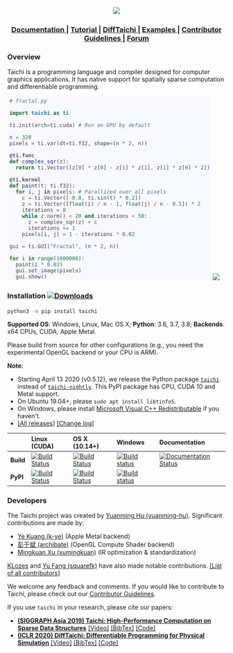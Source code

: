 <div align="center">
  <img width="500px" src="https://github.com/yuanming-hu/taichi/raw/master/misc/logo.png">
  <h3> <a href="https://taichi.readthedocs.io/en/latest/"> Documentation </a> | <a href="https://taichi.readthedocs.io/en/latest/hello.html"> Tutorial </a> | <a href="https://github.com/yuanming-hu/difftaichi"> DiffTaichi </a> | <a href="https://github.com/yuanming-hu/taichi/tree/master/examples"> Examples </a> | <a href="https://taichi.readthedocs.io/en/latest/contributor_guide.html"> Contributor Guidelines </a> | <a href="https://forum.taichi.graphics/"> Forum </a> </h3>
</div>

### Overview

Taichi is a programming language and compiler designed for computer graphics applications. It has native support for spatially sparse computation and differentiable programming.

<img src="https://github.com/yuanming-hu/public_files/raw/master/graphics/taichi/fractal_code.png" style=""> <img src="https://raw.githubusercontent.com/yuanming-hu/public_files/master/graphics/taichi/fractal.gif">

### Installation [![Downloads](https://pepy.tech/badge/taichi-nightly)](https://pepy.tech/project/taichi-nightly)

```bash
python3 -m pip install taichi
```
**Supported OS**: Windows, Linux, Mac OS X; **Python**: 3.6, 3.7, 3.8; **Backends**: x64 CPUs, CUDA, Apple Metal.
 
Please build from source for other configurations (e.g., you need the experimental OpenGL backend or your CPU is ARM).

**Note:**
 - Starting April 13 2020 (v0.5.12), we release the Python package [`taichi`](https://pypi.org/project/taichi/) instead of [`taichi-nightly`](https://pypi.org/project/taichi-nightly/). This PyPI package has CPU, CUDA 10 and Metal support.
 - On Ubuntu 19.04+, please `sudo apt install libtinfo5`.
 - On Windows, please install [Microsoft Visual C++ Redistributable](https://aka.ms/vs/16/release/vc_redist.x64.exe) if you haven't.
 - [[All releases]](https://github.com/taichi-dev/taichi/releases) [[Change log]](changelog.md)

|| **Linux (CUDA)** | **OS X (10.14+)** | **Windows** | **Documentation**|
|:------|:-----|:-----|:-----|:-----|
|**Build**|[![Build Status](http://f11.csail.mit.edu:8080/job/taichi/badge/icon)](http://f11.csail.mit.edu:8080/job/taichi/)| [![Build Status](https://travis-ci.com/taichi-dev/taichi.svg?branch=master)](https://travis-ci.com/taichi-dev/taichi) | [![Build status](https://ci.appveyor.com/api/projects/status/yxm0uniin8xty4j7/branch/master?svg=true)](https://ci.appveyor.com/project/yuanming-hu/taichi/branch/master)| [![Documentation Status](https://readthedocs.org/projects/taichi/badge/?version=latest)](http://taichi.readthedocs.io/en/latest/?badge=latest)|
|**PyPI**|[![Build Status](https://travis-ci.com/yuanming-hu/taichi-wheels-test.svg?branch=master)](https://travis-ci.com/yuanming-hu/taichi-wheels-test)|[![Build Status](https://travis-ci.com/yuanming-hu/taichi-wheels-test.svg?branch=master)](https://travis-ci.com/yuanming-hu/taichi-wheels-test)|[![Build status](https://ci.appveyor.com/api/projects/status/39ar9wa8yd49je7o?svg=true)](https://ci.appveyor.com/project/yuanming-hu/taichi-wheels-test) |

### Developers

The Taichi project was created by [Yuanming Hu (yuanming-hu)](https://github.com/yuanming-hu). Significant contributions are made by:
 - [Ye Kuang (k-ye)](https://github.com/k-ye) (Apple Metal backend)
 - [彭于斌 (archibate)](https://github.com/archibate) (OpenGL Compute Shader backend)
 - [Mingkuan Xu (xumingkuan)](https://github.com/xumingkuan) (IR optimization & standardization)
 
[KLozes](https://github.com/KLozes) and [Yu Fang (squarefk)](https://github.com/squarefk) have also made notable contributions. [[List of all contributors]](https://github.com/taichi-dev/taichi/graphs/contributors)

We welcome any feedback and comments. If you would like to contribute to Taichi, please check out our [Contributor Guidelines](https://taichi.readthedocs.io/en/latest/contributor_guide.html).

If you use `taichi` in your research, please cite our papers:

- [**(SIGGRAPH Asia 2019) Taichi: High-Performance Computation on Sparse Data Structures**](http://taichi.graphics/wp-content/uploads/2019/09/taichi_lang.pdf) [[Video]](https://youtu.be/wKw8LMF3Djo) [[BibTex]](https://raw.githubusercontent.com/yuanming-hu/taichi/master/misc/taichi_bibtex.txt) [[Code]](https://github.com/taichi-dev/taichi)
- [**(ICLR 2020) DiffTaichi: Differentiable Programming for Physical Simulation**](https://arxiv.org/abs/1910.00935) [[Video]](https://www.youtube.com/watch?v=Z1xvAZve9aE) [[BibTex]](https://raw.githubusercontent.com/yuanming-hu/taichi/master/misc/difftaichi_bibtex.txt) [[Code]](https://github.com/yuanming-hu/difftaichi)